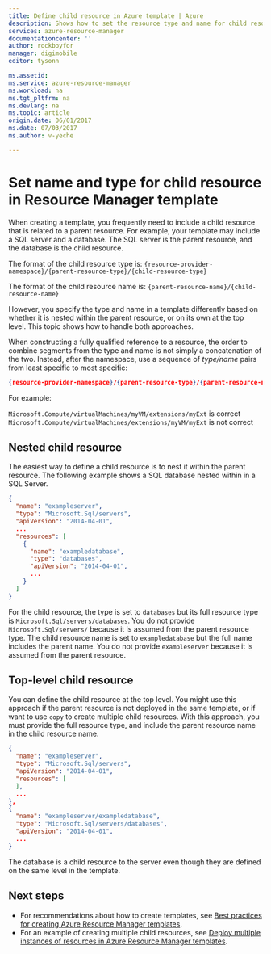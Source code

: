 ```yaml
---
title: Define child resource in Azure template | Azure
description: Shows how to set the resource type and name for child resource in an Azure Resource Manager template
services: azure-resource-manager
documentationcenter: ''
author: rockboyfor
manager: digimobile
editor: tysonn

ms.assetid: 
ms.service: azure-resource-manager
ms.workload: na
ms.tgt_pltfrm: na
ms.devlang: na
ms.topic: article
origin.date: 06/01/2017
ms.date: 07/03/2017
ms.author: v-yeche

---
```


# Set name and type for child resource in Resource Manager template
When creating a template, you frequently need to include a child resource that is related to a parent resource. For example, your template may include a SQL server and a database. The SQL server is the parent resource, and the database is the child resource. 

The format of the child resource type is: `{resource-provider-namespace}/{parent-resource-type}/{child-resource-type}`

The format of the child resource name is: `{parent-resource-name}/{child-resource-name}`

However, you specify the type and name in a template differently based on whether it is nested within the parent resource, or on its own at the top level. This topic shows how to handle both approaches.

When constructing a fully qualified reference to a resource, the order to combine segments from the type and name  is not simply a concatenation of the two.  Instead, after the namespace, use a sequence of *type/name* pairs from least specific to most specific:

```json
{resource-provider-namespace}/{parent-resource-type}/{parent-resource-name}[/{child-resource-type}/{child-resource-name}]*
```

For example:

`Microsoft.Compute/virtualMachines/myVM/extensions/myExt` is correct
`Microsoft.Compute/virtualMachines/extensions/myVM/myExt` is not correct

## Nested child resource
The easiest way to define a child resource is to nest it within the parent resource. The following example shows a SQL database nested within in a SQL Server.

```json
{
  "name": "exampleserver",
  "type": "Microsoft.Sql/servers",
  "apiVersion": "2014-04-01",
  ...
  "resources": [
    {
      "name": "exampledatabase",
      "type": "databases",
      "apiVersion": "2014-04-01",
      ...
    }
  ]
}
```

For the child resource, the type is set to `databases` but its full resource type is `Microsoft.Sql/servers/databases`. You do not provide `Microsoft.Sql/servers/` because it is assumed from the parent resource type. The child resource name is set to `exampledatabase` but the full name includes the parent name. You do not provide `exampleserver` because it is assumed from the parent resource.

## Top-level child resource
You can define the child resource at the top level. You might use this approach if the parent resource is not deployed in the same template, or if want to use `copy` to create multiple child resources. With this approach, you must provide the full resource type, and include the parent resource name in the child resource name.

```json
{
  "name": "exampleserver",
  "type": "Microsoft.Sql/servers",
  "apiVersion": "2014-04-01",
  "resources": [ 
  ],
  ...
},
{
  "name": "exampleserver/exampledatabase",
  "type": "Microsoft.Sql/servers/databases",
  "apiVersion": "2014-04-01",
  ...
}
```

The database is a child resource to the server even though they are defined on the same level in the template.

## Next steps
* For recommendations about how to create templates, see [Best practices for creating Azure Resource Manager templates](resource-manager-template-best-practices.md).
* For an example of creating multiple child resources, see [Deploy multiple instances of resources in Azure Resource Manager templates](resource-group-create-multiple.md).